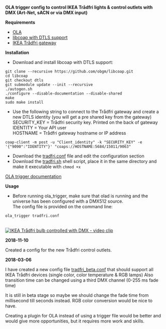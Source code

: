 **OLA trigger config to control IKEA Trådfri lights & control outlets with DMX (Art-Net, sACN or via DMX input)**

**Requirements**

* [OLA](https://www.openlighting.org/ola/)
* [libcoap with DTLS support](https://github.com/obgm/libcoap)
* [IKEA Trådfri gateway](http://www.ikea.com/gb/en/products/lighting/smart-lighting/tr%C3%A5dfri-gateway-white-art-20337807/)

**Installation**
  
* Download and install libcoap with DTLS support:
```sudo apt-get install libtool
git clone --recursive https://github.com/obgm/libcoap.git
cd libcoap
git checkout dtls
git submodule update --init --recursive
./autogen.sh
./configure --disable-documentation --disable-shared
make
sudo make install
```

* Use the following string to connect to the Trådfri gateway and create a new DTLS identity  (you will get a pre shared key from the gateway)  
SECURITY_KEY = Trådfri security key. Printed on the back of gateway  
IDENTITY = Your API user  
HOSTNAME = Trådfri gateway hostname or IP address  
  
```coap-client -m post -u "Client_identity" -k "SECURITY_KEY" -e '{"9090":"IDENTITY"}' "coaps://HOSTNAME:5684/15011/9063"```  
* Download the [tradfri.conf](tradfri.conf) file and edit the configuration section  
* Download the [tradfri.sh](tradfri.sh) shell script, place it in the same directory and make it executable with `chmod +x`

[OLA trigger documentation](https://www.openlighting.org/ola/advanced-topics/ola-dmx-trigger/)

**Usage** 

* Before running ola_trigger, make sure that olad is running and the universe has been configured with a DMX512 source.  
The config file is provided on the command line:

`ola_trigger tradfri.conf`  
  <br>

[![IKEA Trådfri bulb controlled with DMX - video clip](https://i.vimeocdn.com/video/642888547_640.jpg)](https://vimeo.com/223957093)

**2018-11-10**

Created a config for the new Trådfri control outlets.

**2018-03-06**

I have created a new config file [tradfri_beta.conf](tradfri_beta.conf) that should support all IKEA Trådfri devices (single color, color temperature & RGB lamps)
Also transition time can be changed using a third DMX channel (0-255 ms fade time) 

It is still in beta stage so maybe we should change the fade time from millisecond till seconds instead.
RGB color conversion would be nice to have.

Creating a plugin for OLA instead of using a trigger file would be better and would give more opportunities, but it requires more work and skills.
